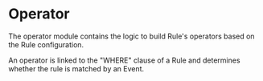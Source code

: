 # Operator

The operator module contains the logic to build Rule's operators based on the Rule configuration.

An operator is linked to the "WHERE" clause of a Rule and determines whether the rule is matched by an Event.
